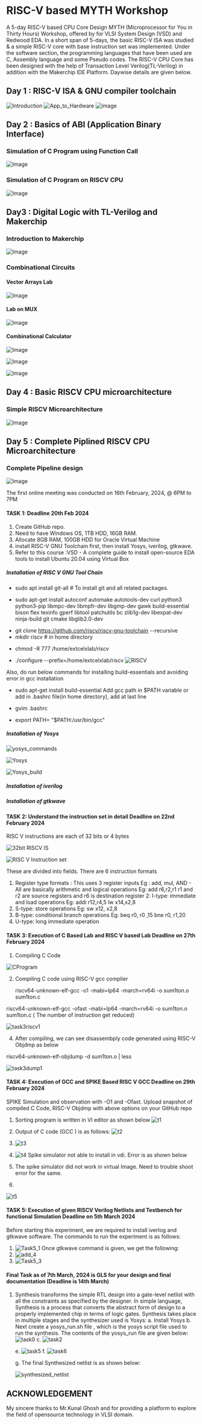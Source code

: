 # RISC-V based MYTH Workshop
A 5-day RISC-V based CPU Core Design MYTH (Microprocessor for You in Thirty Hours) Workshop, offered by for VLSI System Design (VSD) and Redwood EDA. In a short span of 5-days, the basic RISC-V ISA was studied & a simple RISC-V core with base instruction set was implemented. Under the software section, the programming languages that have been used are C, Assembly language and some Pseudo codes. The RISC-V CPU Core has been designed with the help of Transaction Level Verilog(TL-Verilog) in addition with the Makerchip IDE Platform. Daywise details are given below.

## Day 1 : RISC-V ISA & GNU compiler toolchain 
![Introduction](https://github.com/sneh2411/RISC-V-Based-Myth/blob/c250a8eb4c8890a9f267eb631c8255efaee4666b/Introduction.jpg)
![App_to_Hardware](https://github.com/sneh2411/RISC-V-Based-Myth/blob/f765950e465c86ba00eef1e9cb441ff8340d7fc5/App_to_Hardware.jpg)
![image](https://github.com/sneh2411/RISC-V-Based-Myth/blob/4687ff6b62ba03718a40a691b1d248140914e629/signedmaxmin.png)
## Day 2 : Basics of ABI (Application Binary Interface) 
### Simulation of C Program using Function Call
![Image](https://github.com/sneh2411/RISC-V-Based-Myth/blob/98720b4905286dd475febb276454bd60f4c58b9b/Simulat_C_FuncCall1.png)
### Simulation of C Program on RISCV CPU
![Image]( )
## Day3 : Digital Logic with TL-Verilog and Makerchip
### Introduction to Makerchip
![Image]( )
### Combinational Circuits
#### Vector Arrays Lab
![Image]( )
#### Lab on MUX
![Image]( )
#### Combinational Calculator
![Image]( )

![Image]( )

![Image]( )
## Day 4 : Basic RISCV CPU microarchitecture
### Simple RISCV Microarchitecture
![Image]( )


## Day 5 : Complete Piplined RISCV CPU Microarchitecture
### Complete Pipeline design
![Image]( )

  


The first online meeting was conducted on 16th February, 2024, @ 6PM to 7PM

#### TASK 1: Deadline 20th Feb 2024

1. Create GitHub repo. 
2. Need to have Windows OS, 1TB HDD, 16GB RAM.
3. Allocate 8GB RAM, 100GB HDD for Oracle Virtual Machine 
4. install RISC-V GNU Toolchain first, then install Yosys, iverilog, gtkwave. 
5. Refer to this course :VSD - A complete guide to install open-source EDA tools to install Ubuntu 20.04 using Virtual Box


##### Installation of RISC V GNU Tool Chain
+ sudo apt install git-all   # To install git and all related packages.
- sudo apt-get install autoconf automake autotools-dev curl python3 python3-pip libmpc-dev libmpfr-dev libgmp-dev gawk build-essential bison flex texinfo gperf libtool patchutils bc zlib1g-dev libexpat-dev ninja-build git cmake libglib2.0-dev
* git clone https://github.com/riscv/riscv-gnu-toolchain --recursive
* mkdir riscv   # in home directory
+ chmod -R 777 /home/extcelxlab/riscv
- ./configure --prefix=/home/extcelxlab/riscv
![RISCV](https://github.com/sneh2411/VSDquadron_Mini_Research_Internship/assets/46631767/db85b633-59cd-4c0c-a287-77d87586cd43)


Also, do run below commands for installing build-essentials and avoiding error in gcc installation
-  sudo apt-get install build-essential
 Add gcc path in $PATH variable or add in .bashrc file(in home directory), add at last line
+  gvim .bashrc
*   export PATH= "$PATH:/usr/bin/gcc"

##### Installation of Yosys

![yosys_commands](https://github.com/sneh2411/VSDquadron_Mini_Research_Internship/assets/46631767/5a795fd4-a264-4139-a32e-f2c34ed8fd0c)


![Yosys](https://github.com/sneh2411/VSDquadron_Mini_Research_Internship/assets/46631767/f5fb406d-6d11-4506-bd7d-da84f4d0009a)

![Yosys_build](https://github.com/sneh2411/VSDquadron_Mini_Research_Internship/assets/46631767/fc93dd8c-8e8f-47fd-bb76-88106cefe6a4)

##### Installation of iverilog




##### Installation of gtkwave



#### TASK 2: Understand the instruction set in detail     Deadline on 22nd February 2024
RISC V instructions are each of 32 bits or 4 bytes

![32bit RISCV IS](https://github.com/sneh2411/VSDquadron_Mini_Research_Internship/assets/46631767/a7873ec1-9282-4294-96bd-1168d31eb1f5)


![RISC V Instruction set](https://github.com/sneh2411/VSDquadron_Mini_Research_Internship/assets/46631767/99e4278e-5b3d-4b94-84de-33eea7b33c35)

These are divided into fields.
There are 6 instruction formats 
1. Register type formats : This uses 3 register inputs Eg : add, mul, AND - All are basically arithmetic and logical operations
 Eg: add r6,r2,r1   r1 and r2 are source registers and r6 is destination register
2: I-type: immediate and load operations 
Eg: addi r12,r4,5
    lw x14,x2,8
3. S-type: store operations 
Eg: sw x12, x2,8
4. B-type: conditional branch operations 
Eg: beq r0, r0 ,15
    bne r0, r1,20
5. U-type: long immediate operation
#### TASK 3: Execution of C Based Lab and RISC V based Lab   Deadline on 27th February 2024
1. Compiling C Code

![CProgram](https://github.com/sneh2411/VSDquadron_Mini_Research_Internship/assets/46631767/e9b370ea-38a1-4df5-abfc-92ea712399ce)

2. Compiling C code using RISC-V gcc complier

   riscv64-unknown-elf-gcc -o1 -mabi=lp64 -march=rv64i -o sum1ton.o sum1ton.c

riscv64-unknown-elf-gcc -ofast -mabi=lp64 -march=rv64i -o sum1ton.o sum1ton.c  ( The number of instruction get reduced)
   
   ![task3riscv1](https://github.com/sneh2411/VSDquadron_Mini_Research_Internship/assets/46631767/321f95e4-7717-434b-9eb0-ffe2eb9c4468)

4.  After compiling, we can see disassembply code generated using RISC-V Objdmp as below

 riscv64-unknown-elf-objdump -d sum1ton.o | less

![task3dump1](https://github.com/sneh2411/VSDquadron_Mini_Research_Internship/assets/46631767/7fc41f45-664d-4275-a811-656d983ef96c)
#### TASK 4: Execution of GCC and SPIKE Based RISC V GCC   Deadline on 29th February 2024
SPIKE Simulation and observation with -O1 and -Ofast. 
Upload snapshot of compiled C Code, RISC-V Objdmp with above options on your GitHub repo
1. Sorting program is written in VI editor as shown below
   ![t1](https://github.com/sneh2411/VSDquadron_Mini_Research_Internship/assets/46631767/898bbb3d-ca4d-4702-8714-6dcd44354a6f)

2. Output of C code (GCC ) is as follows:
   ![t2](https://github.com/sneh2411/VSDquadron_Mini_Research_Internship/assets/46631767/77435bdd-d80a-45a3-b0b0-d08470018a4e)

3. ![t3](https://github.com/sneh2411/VSDquadron_Mini_Research_Internship/assets/46631767/8f024994-56a0-4753-83b7-2fe8a67e7468)
4. ![t4](https://github.com/sneh2411/VSDquadron_Mini_Research_Internship/assets/46631767/5cd19937-2b6f-440d-8590-69e36d4f3b8f)
Spike simulator not able to install  in vdi. Error is as shown below
5. The spike simulator did not work in virtual Image. Need to trouble shoot error for the same.
6.
![t5](https://github.com/sneh2411/VSDquadron_Mini_Research_Internship/assets/46631767/dcbfdd09-f2dc-4e19-9a45-7481b7d26eed)
  
#### TASK 5: Execution of  given RISCV Verilog Netlists and Testbench for functional Simulation   Deadline on 5th March 2024
Before starting this experiment, we are required to install iverlog and gtkwave software. The commands to run the experiment is as follows:
1. ![Task5_1](https://github.com/sneh2411/VSDquadron_Mini_Research_Internship/assets/46631767/ddc83b4d-bdc8-4f53-81b0-bd2b1598ff2f)
Once gtkwave command is given, we get the following:
3. ![add_4](https://github.com/sneh2411/VSDquadron_Mini_Research_Internship/assets/46631767/6fe9a5f0-75b7-4d73-b9e7-19e4eef5e2de)
4. ![Task5_3](https://github.com/sneh2411/VSDquadron_Mini_Research_Internship/assets/46631767/7dcd68db-2dab-438e-83d0-5ae3f5b7b14e)
#### Final Task as of 7th March, 2024 is GLS for your design and final documentation (Deadline is 14th March)
1. Synthesis transforms the simple RTL design into a gate-level netlist with all the constraints as specified by the designer. In simple language, Synthesis is a process that converts the abstract form of design to a properly implemented chip in terms of logic gates.
   Synthesis takes place in multiple stages and the synthesizer used is Yosys:
   a. Install Yosys
   b. Next create a yosys_run.sh file , which is the yosys script file used to run the synthesis.
     The contents of the yosys_run file are given below:
       ![task0](https://github.com/sneh2411/VSDquadron_Mini_Research_Internship/assets/46631767/a5704b62-868b-4bb3-8022-ef7521ad59f0)
   c.  ![task2](https://github.com/sneh2411/VSDquadron_Mini_Research_Internship/assets/46631767/5388fa0f-c214-45ac-bfe5-7de6faf20b9f)
  
   e. ![task5](https://github.com/sneh2411/VSDquadron_Mini_Research_Internship/assets/46631767/5f439b1e-70d9-4735-aa29-955522396dda)
   f. ![task6](https://github.com/sneh2411/VSDquadron_Mini_Research_Internship/assets/46631767/885666a4-a0f2-45e0-8f32-b6a46a3899ed)

   g. The final Synthesized netlist is as shown below:

    ![synthesized_netlist](https://github.com/sneh2411/VSDquadron_Mini_Research_Internship/assets/46631767/39c66cbc-7cb0-41b1-9f24-f0568c6b8705)

## ACKNOWLEDGEMENT
My sincere thanks to Mr.Kunal Ghosh and  for providing a platform to explore the field of opensource technology in VLSI domain.


